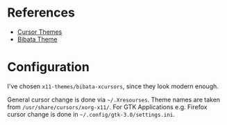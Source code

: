 # References
- [Cursor Themes](https://wiki.gentoo.org/wiki/Cursor_themes)
- [Bibata Theme](https://github.com/ful1e5/Bibata_Cursor)

# Configuration
I've chosen `x11-themes/bibata-xcursors`, since they look modern enough.

General cursor change is done via `~/.Xresourses`. Theme names are taken from `/usr/share/cursors/xorg-x11/`.
For GTK Applications e.g. Firefox cursor change is done in `~/.config/gtk-3.0/settings.ini`.
